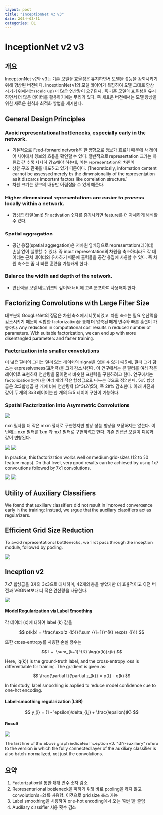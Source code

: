 ```yaml
---
layout: post
title: "InceptionNet v2 v3"
date: 2024-02-21
categories: DL
---
```


# InceptionNet v2 v3

## 개요
InceptionNet v2와 v3는 기존 모델을 효율성은 유지하면서 모델을 성능을 강화시키기 위해 향상된 버전이다. InceptionNet v1의 모델 레이어가 복잡하여 모델 그대로 향상 시키기 위해서는(scale up) 더 많은 연산량이 요구된다.
즉 기존 모델의 효율성을 유지하면서 더 많은 데이터를 활용하기에는 무리가 있다. 즉 새로운 버전에서는 모델 향상을 위한 새로운 원칙과 최적화 방법을 제시한다.

## General Design Principles

### Avoid representational bottlenecks, especially early in the network.
- 기본적으로 Feed-forward network은 한 방향으로 정보가 흐르기 때문에 각 레이어 사이에서 정보의 흐름을 확인할 수 있다. 일반적으로 representation 크기는 하류로 갈 수록 서서히 감소해야 하는데, 이는 representation의 차원이
- 상관 구조 관계를 내포하고 있기 때문이다. (Theoretically, information content cannot be assessed merely by the dimensionality of the representation as it discards important factors like correlation structure.)
- 차원 크기는 정보의 내용만 어림잡을 수 있게 해준다.

### Higher dimensional representations are easier to process locally within a network. 
- 합성곱 타일(unit) 당 activation 숫자를 증가시키면 feature를 더 자세하게 해석할 수 있다.

### Spatial aggregation 
- 공간 응집(spatial aggregation)은 저차원 임베딩으로 representation(데이터) 손실 없이 실행할 수 있다. 즉 input representation의 차원을 축소하더라도 각 데이터는 근처 데이터와 유사하기 때문에 출력물을 공간 응집에 사용할 수 있다. 즉 차원 축소는 좀 더 빠른 훈련을 가능하게 한다.

### Balance the width and depth of the network.
- 연산력을 모델 네트워크의 깊이와 너비에 고루 분포하여 사용해야 한다.

## Factorizing Convolutions with Large Filter Size
대부분의 GoogLeNet의 장점은 차원 축소에서 비롯되었고, 차원 축소는 필요 연산력을 감소시키기 때문에 적합한 factorization을 통해 더 압축된 매개 변수와 빠른 훈련이 가능하다.
Any reduction in computational cost results in reduced number of parameters. With suitable factorization, we can end up with more disentangled parameters and faster training.

### Factorization into smaller convolutions
더 넓은 필터의 크기는 멀리 있는 레이어의 signal을 엿볼 수 있기 때문에, 필터 크기 감소는 expressiveness(표현력)을 크게 감소시킨다. 이 연구에서는 큰 필터를 여러 작은 레이어로 표현하여 연산량을 줄이면서 비슷한 표현력을 구현하려고 한다. 연구에서는 factorization(분해)을 여러 개의 작은 합성곱으로 나누는 것으로 정의한다. 5x5 합성곱은 3x3합성곱 한 개에 비해 연산량이 (3*3)*2/(5*5), 즉 28% 감소한다.
아래 사진과 같이 두 개의 3x3 레이어는 한 개의 5x5 레이어 구현이 가능하다.

### Spatial Factorization into Asymmetric Convolutions
![](/images/InceptionNetv2v3/2.png)

nxn 필터를 더 작은 mxm 필터로 구현했지만 항상 성능 향상을 보장하지는 않는다. 이번에는 nxn 필터를 1xm 과 mx1 필터로 구현하려고 한다. 기존 인셉션 모델이 다음과 같이 변형된다.

![](/images/InceptionNetv2v3/3.png)
![](/images/InceptionNetv2v3/4.png)

In practice, this factorization works well on medium grid-sizes (12 to 20 feature maps). On that level, very good results can be achieved by using 1x7 convolutions followed by 7x1 convolutions.

![](/images/InceptionNetv2v3/5.png)
![](/images/InceptionNetv2v3/6.png)

## Utility of Auxiliary Classifiers
We found that auxiliary classifiers did not result in improved convergence early in the training:
Instead, we argue that the auxiliary classifiers act as regularizers.

## Efficient Grid Size Reduction
To avoid representational bottlenecks, we first pass through the inception module, followed by pooling.

![](/images/InceptionNetv2v3/7.png)

## Inception v2
7x7 합성곱을 3개의 3x3으로 대체하며, 42개의 층을 쌓았지만 더 효율적이고 이전 버전과 VGGNet보다 더 적은 연산량을 사용한다.

![](/images/InceptionNetv2v3/9.png)

#### Model Regularization via Label Smoothing

각 데이터 \(x\)에 대하여 label \(k\) 값을

$$
p(k|x) = \frac{\exp(z_{k})}{\sum_{{i=1}}^{K} \exp(z_{i})}
$$

또한 cross-entropy를 사용한 손실 함수는

$$
l = -\sum_{k=1}^{K} \log(p(k))q(k)
$$

Here, \(q(k)\) is the ground-truth label, and the cross-entropy loss is differentiable for training. The gradient is given as:

$$
\frac{\partial l}{\partial z_{k}} = p(k) - q(k)
$$

In this study, label smoothing is applied to reduce model confidence due to one-hot encoding.

#### Label-smoothing regularization (LSR)

$$
y_{i} = (1 - \epsilon)\delta_{i,j} + \frac{\epsilon}{K}
$$

#### Result
![](/images/InceptionNetv2v3/10.png)

The last line of the above graph indicates Inception v3. "BN-auxiliary" refers to the version in which the fully connected layer of the auxiliary classifier is also batch-normalized, not just the convolutions.

## 요약
1. Factorization을 통한 매개 변수 숫자 감소
2. Representational bottleneck을 피하기 위해 바로 pooling을 하지 않고 convolution(s=2)를 사용함. 이것으로 grid size 축소 가능
3. Label smoothing을 사용하여 one-hot encoding에서 오는 '확신'을 줄임
4. Auxiliary classifier 사용 횟수 감소

